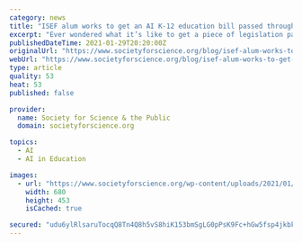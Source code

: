 ```yaml
---
category: news
title: "ISEF alum works to get an AI K-12 education bill passed through Congress"
excerpt: "Ever wondered what it’s like to get a piece of legislation passed through Congress? Nathan Wang (ISEF 2019), a current first-year student studying biomedical engineering at Johns Hopkins University, can tell you about his experience doing just that."
publishedDateTime: 2021-01-29T20:20:00Z
originalUrl: "https://www.societyforscience.org/blog/isef-alum-works-to-get-an-ai-k-12-education-bill-passed-through-congress/"
webUrl: "https://www.societyforscience.org/blog/isef-alum-works-to-get-an-ai-k-12-education-bill-passed-through-congress/"
type: article
quality: 53
heat: 53
published: false

provider:
  name: Society for Science & the Public
  domain: societyforscience.org

topics:
  - AI
  - AI in Education

images:
  - url: "https://www.societyforscience.org/wp-content/uploads/2021/01/Monika-Schleier-Smith-headshot.jpg"
    width: 680
    height: 453
    isCached: true

secured: "udu6ylRlsaruTocqQ8Tn4Q8h5vS8hiK153bmSgLG0pPsK9Fc+hGw5fsp4jkbkx3jEVtIKG3yV+A6fDP0uqzJIOTphvm3BlTte//zlOpvOJCopfAV3o45o/Q1F+WHHUNLUF1WRsL9ToJhliZI1pGghv5tPJQepPRSUlTNTpXRQwa2h8EM8i0MZI/+Uy4U1VMlivOWllxDwQZU3MAvan0/PoVbKc9YwRpL9rTLIaRoh2ap9hB8oxSb0ouuV3My7TsU/UiO7o2YNaBWOBEH3w6giOXuHKRqzUSlVc7x0iapm5JbbVlkiagWWjexfZ1fTJ6hDMAn0jmzCd70sUsW55YIVnmCN6ZaOlzg6aj3rFVpM3Y=;TfFADDGHJZrgIHLH+/FPpw=="
---
```


